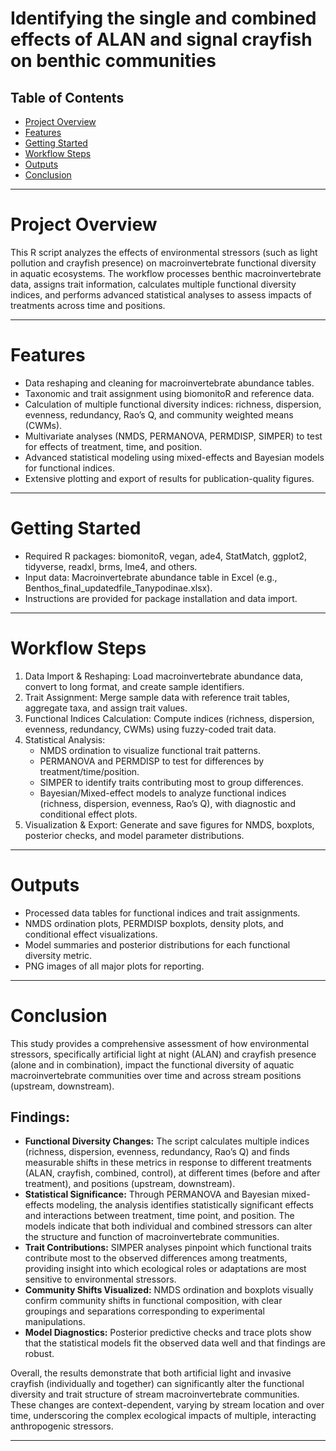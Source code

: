 # Identifying the single and combined effects of ALAN and signal crayfish on benthic communities

## Table of Contents

- [Project Overview](#project-overview)
- [Features](#features)
- [Getting Started](#getting-started)
- [Workflow Steps](#workflow-steps)
- [Outputs](#outputs)
- [Conclusion](#conclusion)

---

# Project Overview
This R script analyzes the effects of environmental stressors (such as light pollution and crayfish presence) on macroinvertebrate functional diversity in aquatic ecosystems. The workflow processes benthic macroinvertebrate data, assigns trait information, calculates multiple functional diversity indices, and performs advanced statistical analyses to assess impacts of treatments across time and positions.

---

# Features
  - Data reshaping and cleaning for macroinvertebrate abundance tables.
  - Taxonomic and trait assignment using biomonitoR and reference data.
  - Calculation of multiple functional diversity indices: richness, dispersion, evenness, redundancy, Rao’s Q, and community weighted means (CWMs).
  - Multivariate analyses (NMDS, PERMANOVA, PERMDISP, SIMPER) to test for effects of treatment, time, and position.
  - Advanced statistical modeling using mixed-effects and Bayesian models for functional indices.
  - Extensive plotting and export of results for publication-quality figures.

---

# Getting Started
  - Required R packages: biomonitoR, vegan, ade4, StatMatch, ggplot2, tidyverse, readxl, brms, lme4, and others.
  - Input data: Macroinvertebrate abundance table in Excel (e.g., Benthos_final_updatedfile_Tanypodinae.xlsx).
  - Instructions are provided for package installation and data import.

---

# Workflow Steps
1. Data Import & Reshaping: Load macroinvertebrate abundance data, convert to long format, and create sample identifiers.
2. Trait Assignment: Merge sample data with reference trait tables, aggregate taxa, and assign trait values.
3. Functional Indices Calculation: Compute indices (richness, dispersion, evenness, redundancy, CWMs) using fuzzy-coded trait data.
4. Statistical Analysis:
   - NMDS ordination to visualize functional trait patterns.
   - PERMANOVA and PERMDISP to test for differences by treatment/time/position.
   - SIMPER to identify traits contributing most to group differences.
   - Bayesian/Mixed-effect models to analyze functional indices (richness, dispersion, evenness, Rao’s Q), with diagnostic and conditional effect plots.
5. Visualization & Export: Generate and save figures for NMDS, boxplots, posterior checks, and model parameter distributions.

---

# Outputs
  - Processed data tables for functional indices and trait assignments.
  - NMDS ordination plots, PERMDISP boxplots, density plots, and conditional effect visualizations.
  - Model summaries and posterior distributions for each functional diversity metric.
  - PNG images of all major plots for reporting.

---

# Conclusion
This study provides a comprehensive assessment of how environmental stressors, specifically artificial light at night (ALAN) and crayfish presence (alone and in combination), impact the functional diversity of aquatic macroinvertebrate communities over time and across stream positions (upstream, downstream).

## Findings:

   - **Functional Diversity Changes:** The script calculates multiple indices (richness, dispersion, evenness, redundancy, Rao’s Q) and finds measurable shifts in these metrics in response to different treatments (ALAN, crayfish, combined, control), at different times (before and after treatment), and positions (upstream, downstream).
   - **Statistical Significance:** Through PERMANOVA and Bayesian mixed-effects modeling, the analysis identifies statistically significant effects and interactions between treatment, time point, and position. The models indicate that both individual and combined stressors can alter the structure and function of macroinvertebrate communities.
   - **Trait Contributions:** SIMPER analyses pinpoint which functional traits contribute most to the observed differences among treatments, providing insight into which ecological roles or adaptations are most sensitive to environmental stressors.
   - **Community Shifts Visualized:** NMDS ordination and boxplots visually confirm community shifts in functional composition, with clear groupings and separations corresponding to experimental manipulations.
   - **Model Diagnostics:** Posterior predictive checks and trace plots show that the statistical models fit the observed data well and that findings are robust.

Overall, the results demonstrate that both artificial light and invasive crayfish (individually and together) can significantly alter the functional diversity and trait structure of stream macroinvertebrate communities. These changes are context-dependent, varying by stream location and over time, underscoring the complex ecological impacts of multiple, interacting anthropogenic stressors.

---

